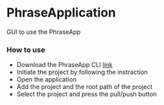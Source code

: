 # PhraseApplication
GUI to use the PhraseApp

### How to use

* Download the PhraseApp CLI [link](https://phraseapp.com/en/cli)
* Initiate the project by following the instraction
* Open the application 
* Add the project and the root path of the project
* Select the project and press the pull/push button

